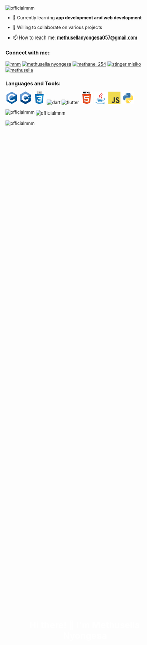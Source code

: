 <h1 align="center" style="position: absolute; top: 50%; left: 50%; transform: translate(-50%, -50%); color: #fff; z-index: 1;">Hi there! 👋 I'm Methusella Nyongesa</h1>


<p align="left"> <img src="https://komarev.com/ghpvc/?username=officialmnm&label=Profile%20views&color=0e75b6&style=flat" alt="officialmnm" /> </p>

- 🌱 Currently learning **app development and web development**

- 💬 Willing to collaborate on various projects

- 📫 How to reach me: **methusellanyongesa057@gmail.com**

<h3 align="left">Connect with me:</h3>
<p align="left">
  <a href="https://twitter.com/mnm" target="blank"><img align="center" src="https://raw.githubusercontent.com/rahuldkjain/github-profile-readme-generator/master/src/images/icons/Social/twitter.svg" alt="mnm" height="30" width="40" /></a>
  <a href="https://linkedin.com/in/methusellanyongesa" target="blank"><img align="center" src="https://raw.githubusercontent.com/rahuldkjain/github-profile-readme-generator/master/src/images/icons/Social/linked-in-alt.svg" alt="methusella nyongesa" height="30" width="40" /></a>
  <a href="https://instagram.com/methane_254" target="blank"><img align="center" src="https://raw.githubusercontent.com/rahuldkjain/github-profile-readme-generator/master/src/images/icons/Social/instagram.svg" alt="methane_254" height="30" width="40" /></a>
  <a href="https://www.youtube.com/c/stinger misiko" target="blank"><img align="center" src="https://raw.githubusercontent.com/rahuldkjain/github-profile-readme-generator/master/src/images/icons/Social/youtube.svg" alt="stinger misiko" height="30" width="40" /></a>
  <a href="https://www.leetcode.com/methusella" target="blank"><img align="center" src="https://raw.githubusercontent.com/rahuldkjain/github-profile-readme-generator/master/src/images/icons/Social/leet-code.svg" alt="methusella" height="30" width="40" /></a>
</p>

<h3 align="left">Languages and Tools:</h3>
<p align="left">
  <img src="https://raw.githubusercontent.com/devicons/devicon/master/icons/c/c-original.svg" alt="c" width="40" height="40"/>
  <img src="https://raw.githubusercontent.com/devicons/devicon/master/icons/cplusplus/cplusplus-original.svg" alt="cplusplus" width="40" height="40"/>
  <img src="https://raw.githubusercontent.com/devicons/devicon/master/icons/css3/css3-original-wordmark.svg" alt="css3" width="40" height="40"/>
  <img src="https://www.vectorlogo.zone/logos/dartlang/dartlang-icon.svg" alt="dart" width="40" height="40"/>
  <img src="https://www.vectorlogo.zone/logos/flutterio/flutterio-icon.svg" alt="flutter" width="40" height="40"/>
  <img src="https://raw.githubusercontent.com/devicons/devicon/master/icons/html5/html5-original-wordmark.svg" alt="html5" width="40" height="40"/>
  <img src="https://raw.githubusercontent.com/devicons/devicon/master/icons/java/java-original.svg" alt="java" width="40" height="40"/>
  <img src="https://raw.githubusercontent.com/devicons/devicon/master/icons/javascript/javascript-original.svg" alt="javascript" width="40" height="40"/>
  <img src="https://raw.githubusercontent.com/devicons/devicon/master/icons/python/python-original.svg" alt="python" width="40" height="40"/>
</p>

<p><img align="left" src="https://github-readme-stats.vercel.app/api/top-langs?username=officialmnm&show_icons=true&locale=en&layout=compact" alt="officialmnm" /></p>

<p>&nbsp;<img align="center" src="https://github-readme-stats.vercel.app/api?username=officialmnm&show_icons=true&locale=en" alt="officialmnm" /></p>

<p><img align="center" src="https://github-readme-streak-stats.herokuapp.com/?user=officialmnm&" alt="officialmnm" /></p>
